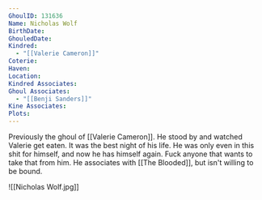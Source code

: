 ```yaml
---
GhoulID: 131636
Name: Nicholas Wolf
BirthDate: 
GhouledDate: 
Kindred:
  - "[[Valerie Cameron]]"
Coterie: 
Haven: 
Location: 
Kindred Associates: 
Ghoul Associates:
  - "[[Benji Sanders]]"
Kine Associates: 
Plots:
---
```

Previously the ghoul of [[Valerie Cameron]]. He stood by and watched Valerie get eaten. It was the best night of his life. He was only even in this shit for himself, and now he has himself again. Fuck anyone that wants to take that from him. He associates with [[The Blooded]], but isn't willing to be bound. 

![[Nicholas Wolf.jpg]]